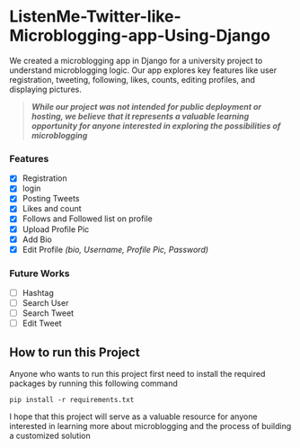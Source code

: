 # ListenMe-Twitter-like-Microblogging-app-Using-Django
We created a microblogging app in Django for a university project to understand microblogging logic. Our app explores key features like user registration, tweeting, following, likes, counts, editing profiles, and displaying pictures.

>**_While our project was not intended for public deployment or hosting, we believe that it represents a 
valuable learning opportunity for anyone interested in exploring the possibilities of microblogging_**

### Features
- [x] Registration
- [x] login
- [x] Posting Tweets
- [x] Likes and count
- [x] Follows and Followed list on profile
- [x] Upload Profile Pic
- [x] Add Bio 
- [x] Edit Profile _(bio, Username, Profile Pic, Password)_ 

### Future Works
- [ ] Hashtag 
- [ ] Search User
- [ ] Search Tweet
- [ ] Edit Tweet

## How to run this Project

Anyone who wants to run this project first need to install the required packages by running this following command
```
pip install -r requirements.txt
```
I hope that this project will serve as a 
valuable resource for anyone interested in learning more about microblogging and the process of 
building a customized solution
